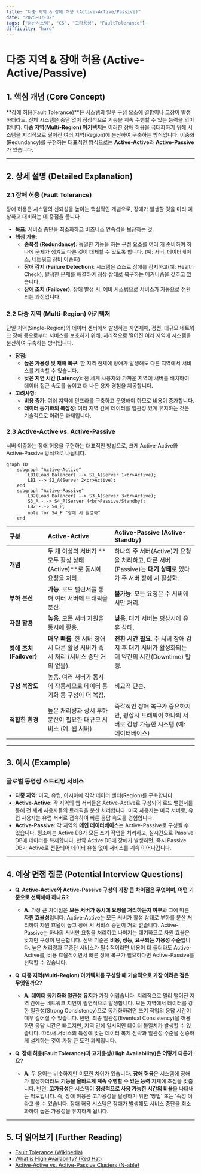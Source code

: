 ```yaml
---
title: "다중 지역 & 장애 허용 (Active-Active/Passive)"
date: "2025-07-02"
tags: ["분산시스템", "CS", "고가용성", "FaultTolerance"]
difficulty: "hard"
---
```


# 다중 지역 & 장애 허용 (Active-Active/Passive)

## 1. 핵심 개념 (Core Concept)

**장애 허용(Fault Tolerance)**은 시스템의 일부 구성 요소에 결함이나 고장이 발생하더라도, 전체 시스템은 중단 없이 정상적으로 기능을 계속 수행할 수 있는 능력을 의미합니다. **다중 지역(Multi-Region) 아키텍처**는 이러한 장애 허용을 극대화하기 위해 시스템을 지리적으로 떨어진 여러 지역(Region)에 분산하여 구축하는 방식입니다. 이중화(Redundancy)를 구현하는 대표적인 방식으로는 **Active-Active**와 **Active-Passive**가 있습니다.

---

## 2. 상세 설명 (Detailed Explanation)

### 2.1 장애 허용 (Fault Tolerance)

장애 허용은 시스템의 신뢰성을 높이는 핵심적인 개념으로, 장애가 발생할 것을 미리 예상하고 대비하는 데 중점을 둡니다.

*   **목표**: 서비스 중단을 최소화하고 비즈니스 연속성을 보장하는 것.
*   **핵심 기술**:
    *   **중복성 (Redundancy)**: 동일한 기능을 하는 구성 요소를 여러 개 준비하여 하나에 문제가 생겨도 다른 것이 대체할 수 있도록 합니다. (예: 서버, 데이터베이스, 네트워크 장비 이중화)
    *   **장애 감지 (Failure Detection)**: 시스템은 스스로 장애를 감지하고(예: Health Check), 발생한 문제를 해결하여 정상 상태로 복구하는 메커니즘을 갖추고 있습니다.
    *   **장애 조치 (Failover)**: 장애 발생 시, 예비 시스템으로 서비스가 자동으로 전환되는 과정입니다.

### 2.2 다중 지역 (Multi-Region) 아키텍처

단일 지역(Single-Region)의 데이터 센터에서 발생하는 자연재해, 정전, 대규모 네트워크 장애 등으로부터 서비스를 보호하기 위해, 지리적으로 떨어진 여러 지역에 시스템을 분산하여 구축하는 방식입니다.

*   **장점**:
    *   **높은 가용성 및 재해 복구**: 한 지역 전체에 장애가 발생해도 다른 지역에서 서비스를 계속할 수 있습니다.
    *   **낮은 지연 시간 (Latency)**: 전 세계 사용자와 가까운 지역에 서버를 배치하여 데이터 접근 속도를 높이고 더 나은    용자 경험을 제공합니다.
*   **고려사항**:
    *   **비용 증가**: 여러 지역에 인프라를 구축하고 운영해야 하므로 비용이 증가합니다.
    *   **데이터 동기화의 복잡성**: 여러 지역 간에 데이터를 일관성 있게 유지하는 것은 기술적으로 어려운 과제입니다.

### 2.3 Active-Active vs. Active-Passive

서버 이중화는 장애 허용을 구현하는 대표적인 방법으로, 크게 Active-Active와 Active-Passive 방식으로 나뉩니다.

```mermaid
graph TD
    subgraph "Active-Active"
        LB1(Load Balancer) --> S1_A(Server 1<br>Active);
        LB1 --> S2_A(Server 2<br>Active);
    end
    subgraph "Active-Passive"
        LB2(Load Balancer) --> S3_A(Server 3<br>Active);
        S3_A -.-> S4_P(Server 4<br>Passive/Standby);
        LB2 -.-> S4_P;
        note for S4_P "장애 시 활성화"
    end
```

| 구분 | Active-Active | Active-Passive (Active-Standby) |
| :--- | :--- | :--- |
| **개념** | 두 개 이상의 서버가 **모두 활성 상태(Active)**로 동시에 요청을 처리. | 하나의 주 서버(Active)가 요청을 처리하고, 다른 서버(Passive)는 **대기 상태**로 있다가 주 서버 장애 시 활성화. |
| **부하 분산** | **가능**. 로드 밸런서를 통해 여러 서버에 트래픽을 분산. | **불가능**. 모든 요청은 주 서버에서만 처리. |
| **자원 활용** | **높음**. 모든 서버 자원을 동시에 활용. | **낮음**. 대기 서버는 평상시에 유휴 상태. |
| **장애 조치 (Failover)** | **매우 빠름**. 한 서버 장애 시 다른 활성 서버가 즉시 처리 (서비스 중단 거의 없음). | **전환 시간 필요**. 주 서버 장애 감지 후 대기 서버가 활성화되는 데 약간의 시간(Downtime) 발생. |
| **구성 복잡도** | 높음. 여러 서버가 동시에 작동하므로 데이터 동기화 등 구성이 더 복잡. | 비교적 단순. |
| **적합한 환경** | 높은 처리량과 상시 부하 분산이 필요한 대규모 서비스 (예: 웹 서버) | 즉각적인 장애 복구가 중요하지만, 평상시 트래픽이 하나의 서버로 감당 가능한 시스템 (예: 데이터베이스) |

---

## 3. 예시 (Example)

### 글로벌 동영상 스트리밍 서비스

*   **다중 지역**: 미국, 유럽, 아시아에 각각 데이터 센터(Region)를 구축합니다.
*   **Active-Active**: 각 지역의 웹 서버들은 Active-Active로 구성되어 로드 밸런서를 통해 전 세계 사용자들의 트래픽을 분산 처리합니다. 미국 사용자는 미국 서버로, 유럽 사용자는 유럽 서버로 접속하여 빠른 응답 속도를 경험합니다.
*   **Active-Passive**: 각 지역의 **메인 데이터베이스**는 Active-Passive로 구성될 수 있습니다. 평소에는 Active DB가 모든 쓰기 작업을 처리하고, 실시간으로 Passive DB에 데이터를 복제합니다. 만약 Active DB에 장애가 발생하면, 즉시 Passive DB가 Active로 전환되어 데이터 유실 없이 서비스를 계속 이어나갑니다.

---

## 4. 예상 면접 질문 (Potential Interview Questions)

*   **Q. Active-Active와 Active-Passive 구성의 가장 큰 차이점은 무엇이며, 어떤 기준으로 선택해야 하나요?**
    *   **A.** 가장 큰 차이점은 **모든 서버가 동시에 요청을 처리하는지 여부**와 그에 따른 **자원 효율성**입니다. Active-Active는 모든 서버가 활성 상태로 부하를 분산 처리하여 자원 효율이 높고 장애 시 서비스 중단이 거의 없습니다. Active-Passive는 하나의 서버만 요청을 처리하고 나머지는 대기하므로 자원 효율은 낮지만 구성이 단순합니다. 선택 기준은 **비용, 성능, 요구되는 가용성 수준**입니다. 높은 처리량과 무중단 서비스가 필수적이라면 비용이 더 들더라도 Active-Active를, 비용 효율적이면서 빠른 장애 복구가 필요하다면 Active-Passive를 선택할 수 있습니다.

*   **Q. 다중 지역(Multi-Region) 아키텍처를 구성할 때 기술적으로 가장 어려운 점은 무엇일까요?**
    *   **A.** **데이터 동기화와 일관성 유지**가 가장 어렵습니다. 지리적으로 멀리 떨어진 지역 간에는 네트워크 지연이 필연적으로 발생합니다. 모든 지역에서 데이터를 강한 일관성(Strong Consistency)으로 동기화하려면 쓰기 작업의 응답 시간이 매우 길어질 수 있습니다. 반면, 최종 일관성(Eventual Consistency)을 허용하면 응답 시간은 빠르지만, 지역 간에 일시적인 데이터 불일치가 발생할 수 있습니다. 따라서 서비스의 특성에 맞는 데이터 복제 전략과 일관성 수준을 신중하게 설계하는 것이 가장 큰 도전 과제입니다.

*   **Q. 장애 허용(Fault Tolerance)과 고가용성(High Availability)은 어떻게 다른가요?**
    *   **A.** 두 용어는 비슷하지만 미묘한 차이가 있습니다. **장애 허용**은 시스템에 장애가 발생하더라도 **기능을 올바르게 계속 수행할 수 있는 능력** 자체에 초점을 맞춥니다. 반면, **고가용성**은 시스템이 **정상적으로 사용 가능한 시간의 비율**을 나타내는 척도입니다. 즉, 장애 허용은 고가용성을 달성하기 위한 '방법' 또는 '속성'이라고 볼 수 있습니다. 장애 허용 시스템은 장애가 발생해도 서비스 중단을 최소화하여 높은 가용성을 유지하게 됩니다.

---

## 5. 더 읽어보기 (Further Reading)

*   [Fault Tolerance (Wikipedia)](https://en.wikipedia.org/wiki/Fault_tolerance)
*   [What is High Availability? (Red Hat)](https://www.redhat.com/en/topics/high-availability/what-is-high-availability)
*   [Active-Active vs. Active-Passive Clusters (N-able)](https://www.n-able.com/blog/active-active-vs-active-passive-clusters)